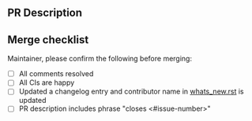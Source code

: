 <!--
Thanks for contributing this pull request (PR).
If this is your first time, make sure to read
[CONTRIBUTING.md](https://github.com/mne-tools/mne-python/blob/main/CONTRIBUTING.md)
-->

PR Description
--------------

<!--Describe your PR here-->

Merge checklist
---------------

Maintainer, please confirm the following before merging:

- [ ] All comments resolved
- [ ] All CIs are happy
- [ ] Updated a changelog entry and contributor name in [whats_new.rst](https://github.com/mne-tools/mne-icalabel/blob/main/doc/whats_new.rst) is updated
- [ ] PR description includes phrase "closes <#issue-number>"
